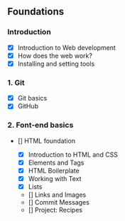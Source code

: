 ## Foundations

### Introduction

- [x] Introduction to Web development
- [x] How does the web work?
- [x] Installing and setting tools

### 1\. Git

- [x] Git basics
- [x] GitHub

### 2\. Font-end basics

- [] HTML foundation

  - [x] Introduction to HTML and CSS
  - [x] Elements and Tags
  - [x] HTML Boilerplate
  - [x] Working with Text
  - [x] Lists
  - [] Links and Images
  - [] Commit Messages
  - [] Project: Recipes
